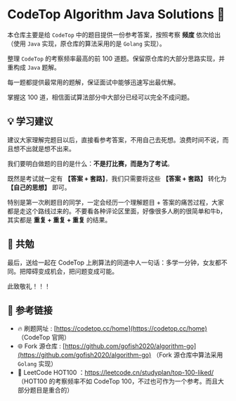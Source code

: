 # CodeTop Algorithm Java Solutions 🚀

本仓库主要是给 `CodeTop` 中的题目提供一份参考答案，按照考察 **频度** 依次给出（使用 `Java` 实现，原仓库的算法采用的是 `Golang` 实现）。

整理 `CodeTop` 的考察频率最高的前 100 道题。保留原仓库的大部分思路实现，并重构成 `Java` 题解。

每一题都提供最常用的题解，保证面试中能够迅速写出最优解。

掌握这 100 道，相信面试算法部分中大部分已经可以完全不成问题。

## 💡 学习建议

建议大家理解完题目以后，直接看参考答案，不用自己去死想。浪费时间不说，而且想不出就是想不出来。

我们要明白做题的目的是什么：**不是打比赛，而是为了考试**。

既然是考试就一定有 **【答案 + 套路】**，我们只需要将这些 **【答案 + 套路】** 转化为 **【自己的思想】** 即可。

特别是第一次刷题目的同学，一定会经历一个理解题目 + 答案的痛苦过程，大家都是走这个路线过来的。不要看各种评论区里面，好像很多人刷的很简单和牛b，其实都是 **重复 + 重复 + 重复** 的结果。

## 💪 共勉

最后，送给一起在 CodeTop 上刷算法的同道中人一句话：多学一分钟，女友都不同。把障碍变成机会，把问题变成可能。

此致敬礼！！！

## 🔗 参考链接

- 🔥 刷题网址 : [https://codetop.cc/home](https://codetop.cc/home) （CodeTop 官网）
- 🌐 Fork 源仓库 : [https://github.com/gofish2020/algorithm-go](https://github.com/gofish2020/algorithm-go) （Fork 源仓库中算法采用 `Golang` 实现）
- 🔱 LeetCode HOT100 ：https://leetcode.cn/studyplan/top-100-liked/ （HOT100 的考察频率不如 CodeTop 100，不过也可作为一个参考。而且大部分题目是重合的）

